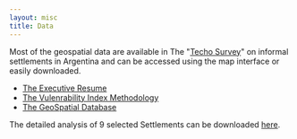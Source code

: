 ```yaml
---
layout: misc
title: Data
---
```


Most of the geospatial data are available in The "[Techo Survey](http://relevamiento.techo.org.ar/)" on informal settlements in Argentina and can be accessed using the map interface or easily downloaded.

 * [The Executive Resume](http://relevamiento.techo.org.ar/downloads/informe_relevamiento_TECHO_2016.pdf)
 * [The Vulenrability Index Methodology](http://relevamiento.techo.org.ar/downloads/ivt_metodologia.pdf)
 * [The GeoSpatial Database](http://ec2-107-22-80-86.compute-1.amazonaws.com/download/2016)

The detailed analysis of 9 selected Settlements can be downloaded [here](..\assets\downloads\ArgentinaCaseStudies.pdf).
